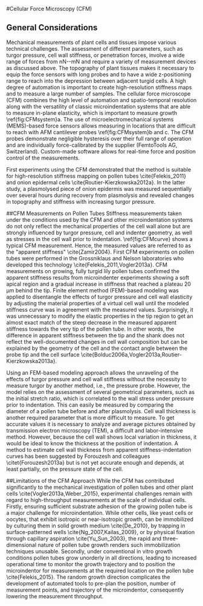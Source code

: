 #Cellular Force Microscopy (CFM)

## General Considerations ##

Mechanical measurements of plant cells and tissues impose various technical challenges. The assessment of different parameters, such as turgor pressure, cell wall stiffness, or penetration forces, involve a wide range of forces from nN--mN and require a variety of measurement devices as discussed above. The topography of plant tissues makes it necessary to equip the force sensors with long probes and to have a wide z-positioning range to reach into the depression between adjacent turgid cells. A high degree of automation is important to create high-resolution stiffness maps and to measure a large number of samples. The cellular force microscope (CFM) combines the high level of automation and spatio-temporal resolution along with the versatility of classic microindentation systems that are able to measure in-plane elasticity, which is important to measure growth \ref{fig:CFMsystem}a. The use of microelectromechanical systems (MEMS)-based force sensors allows measuring in locations that are difficult to reach with AFM cantilever probes \ref{fig:CFMsystem}b and c. The CFM probes demonstrate negligible hysteresis over their full range of operation and are individually force-calibrated by the supplier (FemtoTools AG, Switzerland).  Custom-made software allows for real-time force and position control of the measurements.

First experiments using the CFM demonstrated that the method is suitable for high-resolution stiffness mapping on pollen tubes \cite{Felekis_2011} and onion epidermal cells \cite{Routier-Kierzkowska2012a}. In the latter study, a plasmolysed piece of onion epidermis was measured sequentially over several hours during recovery from plasmolysis and revealed changes in topography and stiffness with increasing turgor pressure.


##CFM Measurements on Pollen Tubes
Stiffness measurements taken under the conditions used by the CFM and other microindentation systems do not only reflect the mechanical properties of the cell wall alone but are strongly influenced by turgor pressure, cell and indenter geometry, as well as stresses in the cell wall prior to indentation. \ref{fig:CFMcurve} shows a typical CFM measurement. Hence, the measured values are referred to as the "apparent stiffness" \cite{Zamir2004}. First CFM experiments on pollen tubes were performed in the Grossniklaus and Nelson laboratories who developed this technology \cite{Felekis_2011,Vogler2013a}. CFM measurements on growing, fully turgid lily pollen tubes confirmed the apparent stiffness results from microindenter experiments showing a soft apical region and a gradual increase in stiffness that reached a plateau 20 µm behind the tip. Finite element method (FEM)-based modeling was applied to disentangle the effects of turgor pressure and cell wall elasticity by adjusting the material properties of a virtual cell wall until the modeled stiffness curve was in agreement with the measured values. Surprisingly, it was unnecessary to modify the elastic properties in the tip region to get an almost exact match of the steep decrease in the measured apparent stiffness towards the very tip of the pollen tube. In other words, the difference in apparent stiffness between the tip and the shank does not reflect the well-documented changes in cell wall composition but can be explained by the geometry of the cell and the contact angle between the probe tip and the cell surface \cite{Bolduc2006a,Vogler2013a,Routier-Kierzkowska2013a}.

Using an FEM-based modeling approach allows the unraveling of the effects of turgor pressure and cell wall stiffness without the necessity to measure turgor by another method, i.e., the pressure probe. However, the model relies on the assessment of several geometrical parameters, such as the initial stretch ratio, which is correlated to the wall stress under pressure prior to indentation. This can easily be measured by comparing the diameter of a pollen tube before and after plasmolysis. Cell wall thickness is another required parameter that is more difficult to measure. To get accurate values it is necessary to analyze and average pictures obtained by transmission electron microscopy (TEM), a difficult and labor-intensive method. However, because the cell wall shows local variation in thickness, it would be ideal to know the thickness at the position of indentation. A method to estimate cell wall thickness from apparent stiffness-indentation curves has been suggested by Forouzesh and colleagues \citet{Forouzesh2013a} but is not yet accurate enough and depends, at least partially, on the pressure state of the cell.



##Limitations of the CFM Approach
While the CFM has contributed significantly to the mechanical investigation of pollen tubes and other plant cells \cite{Vogler2013a,Weber_2015}, experimental challenges remain with regard to high-throughput measurements at the scale of individual cells. Firstly, ensuring sufficient substrate adhesion of the growing pollen tube is a major challenge for microindentation. While other cells, like yeast cells or oocytes, that exhibit isotropic or near-isotropic growth, can be immobilized by culturing them in solid growth medium \cite{De_2010}, by trapping in surface-patterned wells \cite{Ng_2007,Kailas_2009}, or by physical fixation through capillary aspiration \cite{Yu_Sun_2003}, the rapid and three-dimensional nature of pollen tube growth renders such immobilization techniques unusable. Secondly, under conventional in vitro growth conditions pollen tubes grow unorderly in all directions, leading to increased operational time to monitor the growth trajectory and to position the microindentor for measurements at the required location on the pollen tube \cite{Felekis_2015}. The random growth direction complicates the development of automated tools to pre-plan the position, number of measurement points, and trajectory of the microindentor, consequently lowering the measurement throughput.